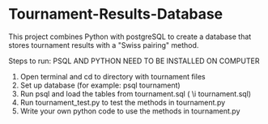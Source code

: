 # Tournament-Results-Database
This project combines Python with postgreSQL to create a database that stores tournament results with a "Swiss pairing" method.

Steps to run:
PSQL AND PYTHON NEED TO BE INSTALLED ON COMPUTER

1. Open terminal and cd to directory with tournament files
2. Set up database (for example: psql tournament)
3. Run psql and load the tables from tournament.sql ( \i tournament.sql)
4. Run tournament_test.py to test the methods in tournament.py
5. Write your own python code to use the methods in tournament.py
